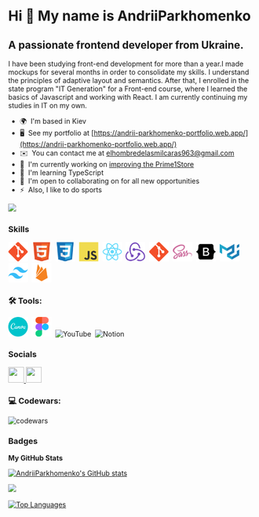 Hi 👋 My name is AndriiParkhomenko
==================================

A passionate frontend developer from Ukraine.
---------------------------------------------

I have been studying front-end development for more than a year.I made mockups for several months in order to consolidate my skills. I understand the principles of adaptive layout and semantics. After that, I enrolled in the state program "IT Generation" for a Front-end course, where I learned the basics of Javascript and working with React. I am currently continuing my studies in IT on my own.

* 🌍  I'm based in Kiev
* 🖥️  See my portfolio at [https://andrii-parkhomenko-portfolio.web.app/](https://andrii-parkhomenko-portfolio.web.app/)
* ✉️  You can contact me at [elhombredelasmilcaras963@gmail.com](mailto:elhombredelasmilcaras963@gmail.com)
* 🚀  I'm currently working on [improving the Prime1Store](http://prime1shop.web.app/)
* 🧠  I'm learning TypeScript
* 🤝  I'm open to collaborating on for all new opportunities
* ⚡  Also, I like to do sports

<a href="https://www.github.com/AndriiParkhomenko" target="_blank" rel="noreferrer"><img
src="https://img.shields.io/github/followers/AndriiParkhomenko?logo=github&style=for-the-badge&color=0891b2&labelColor=1c1917" /></a>

### Skills


<div>
  <img src="https://github.com/devicons/devicon/blob/master/icons/git/git-original.svg" title="git" alt="git" width="40" height="40"/>&nbsp
  <img src="https://github.com/devicons/devicon/blob/master/icons/html5/html5-original.svg" title="html5" alt="html5" width="40" height="40"/>&nbsp
  <img src="https://github.com/devicons/devicon/blob/master/icons/css3/css3-original.svg" title="css" alt="css" width="40" height="40"/>&nbsp
  <img src="https://github.com/devicons/devicon/blob/master/icons/javascript/javascript-original.svg" title="javascript" alt="javascript" width="40" height="40"/>&nbsp
  <img src="https://github.com/devicons/devicon/blob/master/icons/react/react-original.svg" title="reactjs" alt="reactjs" width="40" height="40"/>&nbsp
  <img src="https://github.com/devicons/devicon/blob/master/icons/redux/redux-original.svg" title="redux" alt="redux" width="40" height="40"/>&nbsp;
  <img src="https://github.com/devicons/devicon/blob/master/icons/git/git-plain.svg" title="git" alt="git" width="40" height="40"/>&nbsp;
  <img src="https://github.com/devicons/devicon/blob/master/icons/sass/sass-original.svg" title="sass/scss" alt="sass/scss" width="40" height="40"/>&nbsp;
  <img src="https://github.com/devicons/devicon/blob/master/icons/bootstrap/bootstrap-plain.svg" title="bootstrap" alt="bootstrap" width="40" height="40"/>&nbsp;
    <img src="https://github.com/devicons/devicon/blob/master/icons/materialui/materialui-original.svg" title="materialui" alt="materialui" width="40" height="40"/>&nbsp;
  <img src="https://github.com/devicons/devicon/blob/master/icons/tailwindcss/tailwindcss-plain.svg" title="tailwind" alt="tailwind" width="40" height="40"/>&nbsp;
  <img src="https://github.com/devicons/devicon/blob/master/icons/firebase/firebase-plain.svg" title="firebase" alt="firebase" width="40" height="40"/>&nbsp;
</div>

### 🛠 Tools:

<div>
  <img src="https://github.com/devicons/devicon/blob/master/icons/canva/canva-original.svg" title="canva" alt="canva" width="40" height="40"/>&nbsp;
  <img src="https://github.com/devicons/devicon/blob/master/icons/figma/figma-original.svg" title="figma" alt="figma" width="40" height="40"/>&nbsp;
  <img src="https://upload.wikimedia.org/wikipedia/commons/9/9e/YouTube_Logo_%282013-2017%29.svg" title="YouTube" alt="YouTube" width="40" height="40"/>&nbsp;
  <img src="https://upload.wikimedia.org/wikipedia/commons/e/e9/Notion-logo.svg" title="Notion" alt="Notion" width="40" height="40"/>&nbsp;
</div>


### Socials

<p align="left"> <a href="https://www.github.com/AndriiParkhomenko" target="_blank" rel="noreferrer"> <picture> <source media="(prefers-color-scheme: dark)" srcset="https://raw.githubusercontent.com/danielcranney/readme-generator/main/public/icons/socials/github-dark.svg" /> <source media="(prefers-color-scheme: light)" srcset="https://raw.githubusercontent.com/danielcranney/readme-generator/main/public/icons/socials/github.svg" /> <img src="https://raw.githubusercontent.com/danielcranney/readme-generator/main/public/icons/socials/github.svg" width="32" height="32" /> </picture> </a> <a href="https://www.linkedin.com/in/andrii-parkhomenko-b98421280/" target="_blank" rel="noreferrer"> <picture> <source media="(prefers-color-scheme: dark)" srcset="undefined" /> <source media="(prefers-color-scheme: light)" srcset="https://raw.githubusercontent.com/danielcranney/readme-generator/main/public/icons/socials/linkedin.svg" /> <img src="https://raw.githubusercontent.com/danielcranney/readme-generator/main/public/icons/socials/linkedin.svg" width="32" height="32" /> </picture> </a></p>

### 💻 Codewars:

![codewars](https://www.codewars.com/users/AndriiParkhomenko/badges/large)

### Badges

<b>My GitHub Stats</b>

<a href="http://www.github.com/AndriiParkhomenko"><img src="https://github-readme-stats.vercel.app/api?username=AndriiParkhomenko&show_icons=true&hide=&count_private=true&title_color=0891b2&text_color=ffffff&icon_color=0891b2&bg_color=1c1917&hide_border=true&show_icons=true" alt="AndriiParkhomenko's GitHub stats" /></a>

<a href="http://www.github.com/AndriiParkhomenko"><img src="https://github-readme-streak-stats.herokuapp.com/?user=AndriiParkhomenko&stroke=ffffff&background=1c1917&ring=0891b2&fire=0891b2&currStreakNum=ffffff&currStreakLabel=0891b2&sideNums=ffffff&sideLabels=ffffff&dates=ffffff&hide_border=true" /></a>

<a href="https://github.com/AndriiParkhomenko" align="left"><img src="https://github-readme-stats.vercel.app/api/top-langs/?username=AndriiParkhomenko&langs_count=10&title_color=0891b2&text_color=ffffff&icon_color=0891b2&bg_color=1c1917&hide_border=true&locale=en&custom_title=Top%20%Languages" alt="Top Languages" /></a>
